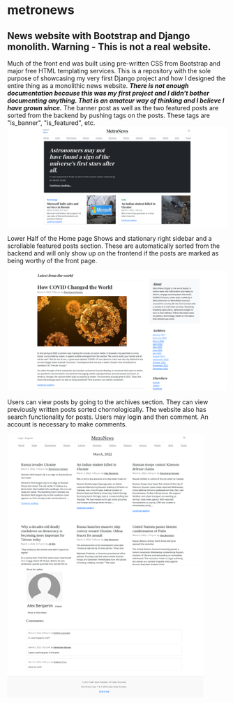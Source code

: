 # metronews
News website with Bootstrap and Django monolith.
Warning - This is not a real website.
---------------------------------------
Much of the front end was built using pre-written CSS from Bootstrap and major free HTML templating services.
This is a repository with the sole purpose of showcasing my very first Django project and how I designed the entire thing as a monolithic news website. 
***There is not enough documentation because this was my first project and I didn't bother documenting anything. That is an amateur way of thinking and I believe I have grown since.***
The banner post as well as the two featured posts are sorted from the backend by pushing tags on the posts. These tags are "is_banner", "is_featured", etc.
![Metronews - Home](https://github.com/ryonistic/metronews/blob/main/metronews_home.png?raw=true "Home Page screenshot")

<p>Lower Half of the Home page
Shows and stationary right sidebar and a scrollable featured posts section. These are automatically sorted from the backend and will only show up on the frontend if the posts are marked as being worthy of the front page.</p>

![Metronews - Home](https://github.com/ryonistic/metronews/blob/main/Home2.png?raw=true "Home Page screenshot")
<div>
<p>Users can view posts by going to the archives section. They can view previously written posts sorted chornologically. The website also has search functionality for posts. Users may login and then comment. An account is necessary to make comments.</p>

<img src="https://github.com/ryonistic/metronews/blob/main/archive_view.png?raw=true" width="450" height="300" alt="Archives screenshot" />
<img src="https://github.com/ryonistic/metronews/blob/main/comments_view.png?raw=true" width="450" height="300" alt="Comments area screenshot" />
</div>


